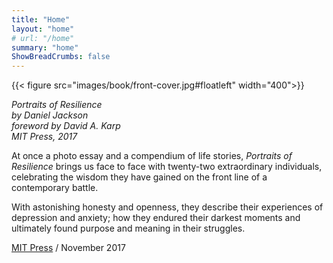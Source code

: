 ```yaml
---
title: "Home"
layout: "home"
# url: "/home"
summary: "home"
ShowBreadCrumbs: false
---
```



{{< figure src="images/book/front-cover.jpg#floatleft" width="400">}}

*Portraits of Resilience<br>*
*by Daniel Jackson<br>*
*foreword by David A. Karp<br>*
*MIT Press, 2017*

At once a photo essay and a compendium of life stories, *Portraits of Resilience* brings us face to face with twenty-two extraordinary individuals, celebrating the wisdom they have gained on the front line of a contemporary battle.

With astonishing honesty and openness, they describe their experiences of depression and anxiety; how they endured their darkest moments and ultimately found purpose and meaning in their struggles. 

<!---
These wise people give us not only solace and reassurance as we face our own challenges, but also the inspiration that even apparently insurmountable challenges can be faced and sometimes overcome—and that happiness, while elusive, can eventually be found.
--->

[MIT Press](https://mitpress.mit.edu/9780262036788/portraits-of-resilience/) / November 2017